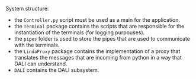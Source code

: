 System structure:
- the `Controller.py` script must be used as a main for the application.
- the `Terminal` package contains the scripts that are responsible for the instantiation of the terminals (for logging purpouses).
- the `pipes` folder is used to store the pipes that are used to communicate with the terminals.
- the `LindaProxy` package contains the implementation of a proxy that translates the messages that are incoming from python in a way that DALI can understand.
- `DALI` contains the DALI subsystem.